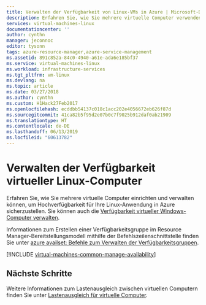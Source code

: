 ```yaml
---
title: Verwalten der Verfügbarkeit von Linux-VMs in Azure | Microsoft-Dokumentation
description: Erfahren Sie, wie Sie mehrere virtuelle Computer verwenden, um Hochverfügbarkeit für Ihre Linux-Anwendung in Azure sicherzustellen.
services: virtual-machines-linux
documentationcenter: ''
author: cynthn
manager: jeconnoc
editor: tysonn
tags: azure-resource-manager,azure-service-management
ms.assetid: 891c852a-84c0-4940-a61e-ada6e185bf37
ms.service: virtual-machines-linux
ms.workload: infrastructure-services
ms.tgt_pltfrm: vm-linux
ms.devlang: na
ms.topic: article
ms.date: 03/27/2018
ms.author: cynthn
ms.custom: H1Hack27Feb2017
ms.openlocfilehash: ecddbb54137c018c1acc202e4056672eb626f87d
ms.sourcegitcommit: 41ca82b5f95d2e07b0c7f9025b912daf0ab21909
ms.translationtype: HT
ms.contentlocale: de-DE
ms.lasthandoff: 06/13/2019
ms.locfileid: "60613782"
---
```

# <a name="manage-the-availability-of-linux-virtual-machines"></a>Verwalten der Verfügbarkeit virtueller Linux-Computer

Erfahren Sie, wie Sie mehrere virtuelle Computer einrichten und verwalten können, um Hochverfügbarkeit für Ihre Linux-Anwendung in Azure sicherzustellen. Sie können auch die [Verfügbarkeit virtueller Windows-Computer verwalten](../windows/manage-availability.md?toc=%2fazure%2fvirtual-machines%2fwindows%2ftoc.json).

Informationen zum Erstellen einer Verfügbarkeitsgruppe im Resource Manager-Bereitstellungsmodell mithilfe der Befehlszeilenschnittstelle finden Sie unter [azure availset: Befehle zum Verwalten der Verfügbarkeitsgruppen](../azure-cli-arm-commands.md#azure-availset-commands-to-manage-your-availability-sets).

[!INCLUDE [virtual-machines-common-manage-availability](../../../includes/virtual-machines-common-manage-availability.md)]

## <a name="next-steps"></a>Nächste Schritte
Weitere Informationen zum Lastenausgleich zwischen virtuellen Computern finden Sie unter [Lastenausgleich für virtuelle Computer](../virtual-machines-linux-load-balance.md).

